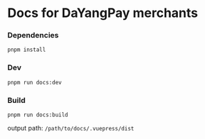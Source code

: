 # Docs for DaYangPay merchants

### Dependencies

```shell
pnpm install
```

### Dev

```shell
pnpm run docs:dev
```

### Build

```shell
pnpm run docs:build
```

output path: `/path/to/docs/.vuepress/dist`
